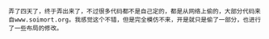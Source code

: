    弄了四天了，终于弄出来了，不过很多代码都不是自己定的，都是从网络上偷的，大部分代码来自www.soimort.org。我感觉这个不错，但是完全模仿不来，开是就只是偷了一部分，也进行了一些布局的修改。
